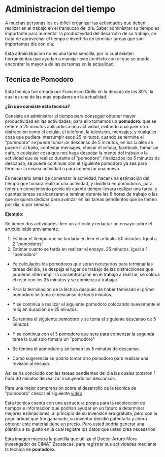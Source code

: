 # Administracion del tiempo

A muchas personas les es difícil organizar las actividades que deben realizar en el trabajo en el transucso del día. Saber administrar su tiempo es importante para aumentar la productividad del desarrollo de su trabajo, se trata de aprovechar el tiempo e invertirlo en terminar tareas que son importantes día con día.

Esta administración no es una tarea sencilla, por lo cual existen herramientas que ayudan a manejar este conflicto con el que se puede encontrar la mayoria de las personas en la actualidad.


## Técnica de Pomodoro

Esta técnica fue creada por Francesco Cirillo en la decada de los 80's, la cual es una de las más populares en la actualidad.

__¿En que consiste esta tecnica?__

Consiste en administrar el tiempo para conseguir obtener mayor productividad en las actividades, para ello tomamos un __pomodoro:__ que se refiere a 25 minutos aplicados a una actividad, evitando cualquier otra distraccion como el celular, el telefono, la television, mensajes, y cualquier cosa que pudiera interrumpir esos 25 minutos, cuando se termine el "pomodoro" se puede tomar un descanso de 5 minutos, en los cuales se puede ir al baño, contestar mensajes, checar el celular, facebook, tomar un cafe, o cualquier cosa que nos haga despejar la mente del trabajo o la actividad que se realizo durante el "pomodoro", finalizados los 5 minutos de descanso, se puede continuar con el siguiente pomodoro ya sea para terminar la misma actividad o para comenzar una nueva.

Es necesario antes de comenzar la actividad, hacer una estimación del tiempo que tomara realizar una actividad, y dividirla en pomodoros, para tener un conocimiento previo de cuanto tiempo llevara realizar una tarea, y cuantas tareas se alcanzaran a teminar durante las 8 horas de trabajo o las que se quiera dedicar para avanzar en las tareas pendientes que se tienen por día, o por semana.

__Ejemplo:__

Se tienen dos actividades: leer un articulo y redactar un ensayo sobre el articulo leido previamente.

1. Estimar el tiempo que se tardaria en leer el articulo. 50 minutos. Igual a 2 "pomodoros"
2. Estimar cuanto se tarda en realizar el ensayo. 25 minutos. Igual a 1 "pomodoro"

* Ya calculados los pomodoros que seran necesarios para terminar las tareas del día, se despeja el lugar de trabajo de las distracciones que pudieran interrumpir la consentracción en el trabajo a realizar, se coloca el rejor con los 25 minutos y se comienza a trabajar.

* Para la terminación de la lectura después de haber teminado el primer pomodoro se toma el descanso de los 5 minutos.

* Y se continúa a realizar el siguiente pomodoro colocando nuevamente el reloj en duración de 25 minutos.

* Se temina el siguiente pomodoro y se toma el siguiente descanso de 5 minutos

* Y se continua con el 3 pomodoro que sera para comenzar la segunda tarea la cual solo tomara un "pomodoro"

* Se temina el pomodoro y se toman los 5 minutos de descanso.

* Como sugerencia se podria tomar otro pomodoro para realizar una revisión al ensayo.

Así se ha concluido con las tareas pendientes del día las cuales tomaron 1 hora 30 minutos de realizar incluyendo los descansos.

Para una mejor comprensión sobre el desarrollo de la técnica de "pomodoro" checar el siguiente [video][1]

[1]: https://www.youtube.com/watch?v=CT70iCaG0Gs

Esta técnica cuenta con una estructura propia para la recoleccion de tiempos e información que podrían ayudar en un futuro a determinar mejores estimaciones, al principio de su invension era gratuita, pero con la popularidad que fue gananado, su inventor decidió patentarla y ahora obtener este material tiene un precio. Pero usted podría generar una plantilla a su gusto en la cual registre los datos que usted crea necesarios.

Esta imagen muestra la plantilla que utiliza el Doctor Arturo Mora investigador de CIMAT Zacatecas, para registrar sus actividades mediante la tecnica de __pomodoro__.

